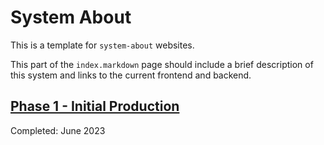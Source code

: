 # System About

This is a template for `system-about` websites. 

This part of the `index.markdown` page should include a brief description of this system and links to the current frontend and backend. 

## [Phase 1 - Initial Production](phase-1.markdown)
Completed: June 2023